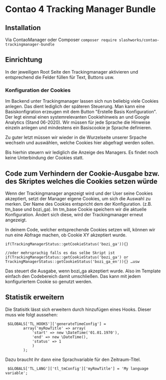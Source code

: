 Contao 4 Tracking Manager Bundle
================================

## Installation
Via ContaoManager oder Composer `composer require slashworks/contao-trackingmanager-bundle`

## Einrichtung
In der jeweiligen Root Seite den Trackingmanager aktivieren und entsprechend die Felder füllen für Text, Buttons usw.

### Konfiguration der Cookies
Im Backend unter Trackingmanager lassen sich nun beliebig viele Cookies anlegen. Das dient lediglich der späteren Steuerung. Man kann eine Basiskonfigration erzeugen mit dem Button "Erstelle Basis Konfiguration".
Der legt einmal einen systemrelevanten Cookiehinweis an und Google Analytics (Stand 06-2020).
Wir müssen für jede Sprache die Hinweise einzeln anlegen und mindestens ein Basiscookie je Sprache definieren.

Zu guter letzt müssen wir wieder in die Wurzelseite unserer Srpache wechseln und auswählen, welche Cookies hier abgefragt werden sollen.

Bis hierhin steuern wir lediglich die Anzeige des Managers. Es findet noch keine Unterbindung der Cookies statt.


## Code zum Verhindern der Cookie-Ausgabe bzw. des Skriptes welches die Cookies setzen würde
Wenn der Trackingmanager angezeigt wird und der User seine Cookies akzeptiert, setzt der Manager eigene Cookies, um sich die Auswahl zu merken. Der Name des Cookies entspricht dem der Konfiguration. (z.B. tm_base und bozi_ga).
Im tm_base Cookie speichern wir die aktuelle Konfiguration. Ändert sich diese, wird der Trackingmanager erneut angezeigt.

In deinem Code, welcher entsprechende Cookies setzen will, können wir nun eine Abfrage machen, ob Cookie XY akzeptiert wurde.

    if(TrackingManagerStatus::getCookieStatus('bozi_ga')){}

    //oder mehrsprachig falls es das selbe Skript ist
    if(TrackingManagerStatus::getCookieStatus('bozi_ga') or TrackingManagerStatus::getCookieStatus('bozi_ga_en')){} …usw

Das steuert die Ausgabe, wenn bozi_ga akzeptiert wurde. Also im Template einfach den Codebereich damit umschließen. Das kann mit jedem konfiguriertem Cookie so genutzt werden.


## Statistik erweitern
Die Statisitk lässt sich erweitern durch hinzufügen eines Hooks. Dieser muss wie folgt aussehen:

     $GLOBALS['TL_HOOKS']['generateTimeConfig'] =
            array('myRowTitle' => array(
                'start' => new \DateTime('01.01.1970'),
                'end' => new \DateTime(),
                'status' => 1
                )
            );

Dazu braucht ihr dann eine Sprachvariable für den Zeitraum-Titel.

     $GLOBALS['TL_LANG']['tl_tmConfig']['myRowTitle'] = 'My language variable';

